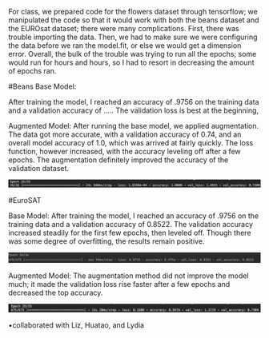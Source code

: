 For class, we prepared code for the flowers dataset through tensorflow; we manipulated the code so that it would work with both the beans dataset and the EUROsat dataset; there were many complications. First, there was trouble importing the data. Then, we had to make sure we were configuring the data before we ran the model.fit, or else we would get a dimension error. Overall, the bulk of the trouble was trying to run all the epochs; some would run for hours and hours, so I had to resort in decreasing the amount of epochs ran. 


#Beans
Base Model:

After training the model, I reached an accuracy of .9756 on the training data and a validation accuracy of ..... The validation loss is best at the beginning,  




Augmented Model:
After running the base model, we applied augmentation. The data got more accurate, with a validation accuracy of 0.74, and an overall model accuracy of 1.0, which was arrived at fairly quickly. The loss function, however increased, with the accuracy leveling off after a few epochs. The augmentation definitely improved the accuracy of the validation dataset. 


![img_31.png](img_31.png)



#EuroSAT

Base Model:
After training the model, I reached an accuracy of .9756 on the training data and a validation accuracy of 0.8522. The validation accuracy increased steadily for the first few epochs, then leveled off. Though there was some degree of overfitting, the results remain positive.   

![img_29.png](img_29.png)


Augmented Model: The augmentation method did not improve the model much; it made the validation loss rise faster after a few epochs and decreased the top accuracy.  



![img_30.png](img_30.png)



•collaborated with Liz, Huatao, and Lydia